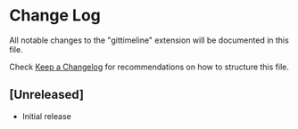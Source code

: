 # Change Log

All notable changes to the "gittimeline" extension will be documented in this file.

Check [Keep a Changelog](http://keepachangelog.com/) for recommendations on how to structure this file.

## [Unreleased]

- Initial release